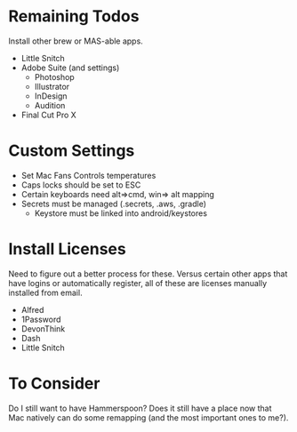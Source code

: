 # Remaining Todos

Install other brew or MAS-able apps.

- Little Snitch
- Adobe Suite (and settings)
	- Photoshop
	- Illustrator
	- InDesign
	- Audition
- Final Cut Pro X

# Custom Settings

- Set Mac Fans Controls temperatures
- Caps locks should be set to ESC
- Certain keyboards need alt=>cmd, win=> alt mapping
- Secrets must be managed (.secrets, .aws, .gradle)
	- Keystore must be linked into android/keystores

# Install Licenses

Need to figure out a better process for these. Versus certain other apps that have logins or automatically register, all of these are licenses manually installed from email.

- Alfred
- 1Password
- DevonThink
- Dash
- Little Snitch

# To Consider

Do I still want to have Hammerspoon? Does it still have a place now that Mac natively can do some remapping (and the most important ones to me?).